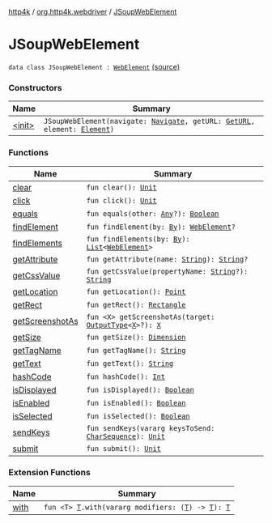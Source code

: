 [http4k](../../index.md) / [org.http4k.webdriver](../index.md) / [JSoupWebElement](./index.md)

# JSoupWebElement

`data class JSoupWebElement : `[`WebElement`](https://seleniumhq.github.io/selenium/docs/api/java/org/openqa/selenium/WebElement.html) [(source)](https://github.com/http4k/http4k/blob/master/http4k-testing-webdriver/src/main/kotlin/org/http4k/webdriver/JSoupWebElement.kt#L20)

### Constructors

| Name | Summary |
|---|---|
| [&lt;init&gt;](-init-.md) | `JSoupWebElement(navigate: `[`Navigate`](../-navigate.md)`, getURL: `[`GetURL`](../-get-u-r-l.md)`, element: `[`Element`](https://jsoup.org/apidocs/org/jsoup/nodes/Element.html)`)` |

### Functions

| Name | Summary |
|---|---|
| [clear](clear.md) | `fun clear(): `[`Unit`](https://kotlinlang.org/api/latest/jvm/stdlib/kotlin/-unit/index.html) |
| [click](click.md) | `fun click(): `[`Unit`](https://kotlinlang.org/api/latest/jvm/stdlib/kotlin/-unit/index.html) |
| [equals](equals.md) | `fun equals(other: `[`Any`](https://kotlinlang.org/api/latest/jvm/stdlib/kotlin/-any/index.html)`?): `[`Boolean`](https://kotlinlang.org/api/latest/jvm/stdlib/kotlin/-boolean/index.html) |
| [findElement](find-element.md) | `fun findElement(by: `[`By`](https://seleniumhq.github.io/selenium/docs/api/java/org/openqa/selenium/By.html)`): `[`WebElement`](https://seleniumhq.github.io/selenium/docs/api/java/org/openqa/selenium/WebElement.html)`?` |
| [findElements](find-elements.md) | `fun findElements(by: `[`By`](https://seleniumhq.github.io/selenium/docs/api/java/org/openqa/selenium/By.html)`): `[`List`](https://kotlinlang.org/api/latest/jvm/stdlib/kotlin.collections/-list/index.html)`<`[`WebElement`](https://seleniumhq.github.io/selenium/docs/api/java/org/openqa/selenium/WebElement.html)`>` |
| [getAttribute](get-attribute.md) | `fun getAttribute(name: `[`String`](https://kotlinlang.org/api/latest/jvm/stdlib/kotlin/-string/index.html)`): `[`String`](https://kotlinlang.org/api/latest/jvm/stdlib/kotlin/-string/index.html)`?` |
| [getCssValue](get-css-value.md) | `fun getCssValue(propertyName: `[`String`](https://kotlinlang.org/api/latest/jvm/stdlib/kotlin/-string/index.html)`?): `[`String`](https://kotlinlang.org/api/latest/jvm/stdlib/kotlin/-string/index.html) |
| [getLocation](get-location.md) | `fun getLocation(): `[`Point`](https://seleniumhq.github.io/selenium/docs/api/java/org/openqa/selenium/Point.html) |
| [getRect](get-rect.md) | `fun getRect(): `[`Rectangle`](https://seleniumhq.github.io/selenium/docs/api/java/org/openqa/selenium/Rectangle.html) |
| [getScreenshotAs](get-screenshot-as.md) | `fun <X> getScreenshotAs(target: `[`OutputType`](https://seleniumhq.github.io/selenium/docs/api/java/org/openqa/selenium/OutputType.html)`<`[`X`](get-screenshot-as.md#X)`>?): `[`X`](get-screenshot-as.md#X) |
| [getSize](get-size.md) | `fun getSize(): `[`Dimension`](https://seleniumhq.github.io/selenium/docs/api/java/org/openqa/selenium/Dimension.html) |
| [getTagName](get-tag-name.md) | `fun getTagName(): `[`String`](https://kotlinlang.org/api/latest/jvm/stdlib/kotlin/-string/index.html) |
| [getText](get-text.md) | `fun getText(): `[`String`](https://kotlinlang.org/api/latest/jvm/stdlib/kotlin/-string/index.html) |
| [hashCode](hash-code.md) | `fun hashCode(): `[`Int`](https://kotlinlang.org/api/latest/jvm/stdlib/kotlin/-int/index.html) |
| [isDisplayed](is-displayed.md) | `fun isDisplayed(): `[`Boolean`](https://kotlinlang.org/api/latest/jvm/stdlib/kotlin/-boolean/index.html) |
| [isEnabled](is-enabled.md) | `fun isEnabled(): `[`Boolean`](https://kotlinlang.org/api/latest/jvm/stdlib/kotlin/-boolean/index.html) |
| [isSelected](is-selected.md) | `fun isSelected(): `[`Boolean`](https://kotlinlang.org/api/latest/jvm/stdlib/kotlin/-boolean/index.html) |
| [sendKeys](send-keys.md) | `fun sendKeys(vararg keysToSend: `[`CharSequence`](https://kotlinlang.org/api/latest/jvm/stdlib/kotlin/-char-sequence/index.html)`): `[`Unit`](https://kotlinlang.org/api/latest/jvm/stdlib/kotlin/-unit/index.html) |
| [submit](submit.md) | `fun submit(): `[`Unit`](https://kotlinlang.org/api/latest/jvm/stdlib/kotlin/-unit/index.html) |

### Extension Functions

| Name | Summary |
|---|---|
| [with](../../org.http4k.core/with.md) | `fun <T> `[`T`](../../org.http4k.core/with.md#T)`.with(vararg modifiers: (`[`T`](../../org.http4k.core/with.md#T)`) -> `[`T`](../../org.http4k.core/with.md#T)`): `[`T`](../../org.http4k.core/with.md#T) |
